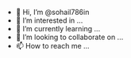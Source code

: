 - 👋 Hi, I’m @sohail786in
- 👀 I’m interested in ...
- 🌱 I’m currently learning ...
- 💞️ I’m looking to collaborate on ...
- 📫 How to reach me ...

<!---
sohail786in/sohail786in is a ✨ special ✨ repository because its `README.md` (this file) appears on your GitHub profile.
You can click the Preview link to take a look at your changes.
--->
